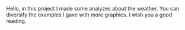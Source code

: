 Hello, in this project I made some analyzes about the weather. You can diversify the examples I gave with more graphics. I wish you a good reading.
